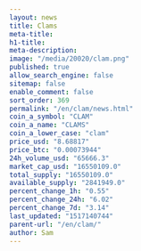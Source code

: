```yaml
---
layout: news
title: Clams
meta-title: 
h1-title: 
meta-description: 
image: "/media/20020/clam.png"
published: true
allow_search_engine: false
sitemap: false
enable_comment: false
sort_order: 369
permalink: "/en/clam/news.html"
coin_a_symbol: "CLAM"
coin_a_name: "CLAMS"
coin_a_lower_case: "clam"
price_usd: "8.68817"
price_btc: "0.00073944"
24h_volume_usd: "65666.3"
market_cap_usd: "16550109.0"
total_supply: "16550109.0"
available_supply: "2841949.0"
percent_change_1h: "0.55"
percent_change_24h: "6.02"
percent_change_7d: "3.14"
last_updated: "1517140744"
parent-url: "/en/clam/"
author: Sam
---
```


